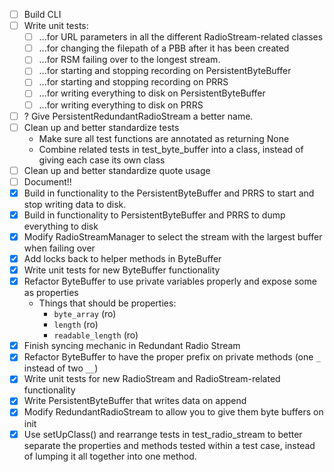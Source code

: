 - [ ] Build CLI
- [ ] Write unit tests:
    - [ ] ...for URL parameters in all the different RadioStream-related classes
    - [ ] ...for changing the filepath of a PBB after it has been created
    - [ ] ...for RSM failing over to the longest stream.
    - [ ] ...for starting and stopping recording on PersistentByteBuffer
    - [ ] ...for starting and stopping recording on PRRS
    - [ ] ...for writing everything to disk on PersistentByteBuffer
    - [ ] ...for writing everything to disk on PRRS
- [ ] ? Give PersistentRedundantRadioStream a better name.
- [ ] Clean up and better standardize tests
    - Make sure all test functions are annotated as returning None
    - Combine related tests in test_byte_buffer into a class, instead of giving each case its own class
- [ ] Clean up and better standardize quote usage
- [ ] Document!!
- [x] Build in functionality to the PersistentByteBuffer and PRRS to start and stop writing data to disk.
- [x] Build in functionality to PersistentByteBuffer and PRRS to dump everything to disk
- [x] Modify RadioStreamManager to select the stream with the largest buffer when failing over
- [x] Add locks back to helper methods in ByteBuffer
- [x] Write unit tests for new ByteBuffer functionality
- [x] Refactor ByteBuffer to use private variables properly and expose some as properties
    - Things that should be properties:
        - `byte_array` (ro)
        - `length` (ro)
        - `readable_length` (ro)
- [x] Finish syncing mechanic in Redundant Radio Stream
- [x] Refactor ByteBuffer to have the proper prefix on private methods (one `_` instead of two `__`)
- [x] Write unit tests for new RadioStream and RadioStream-related functionality
- [x] Write PersistentByteBuffer that writes data on append
- [x] Modify RedundantRadioStream to allow you to give them byte buffers on init
- [x] Use setUpClass() and rearrange tests in test_radio_stream to better separate the properties and methods tested within a test case, instead of lumping it all together into one method.